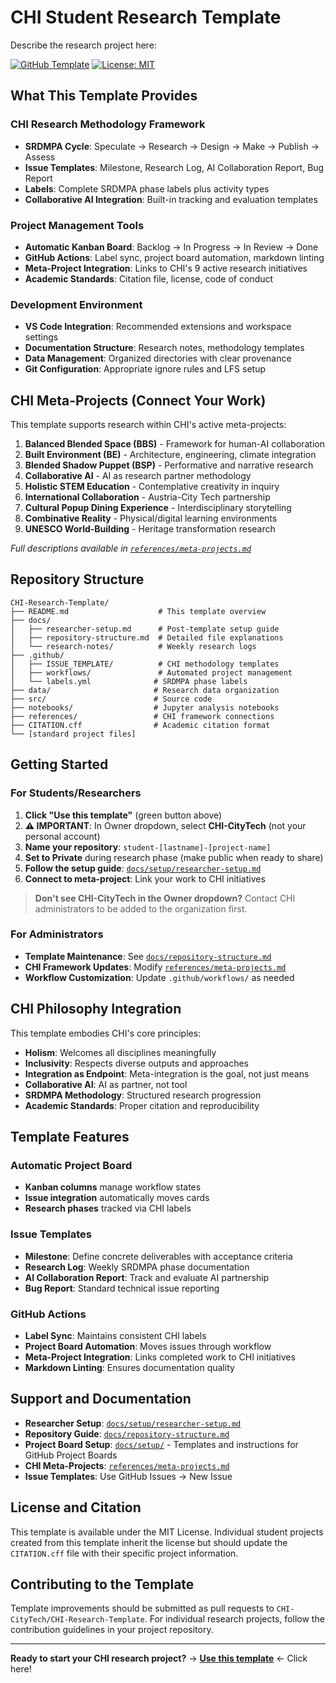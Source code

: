 # CHI Student Research Template

Describe the research project here:



[![GitHub Template](https://img.shields.io/badge/GitHub-Template-green)](https://github.com/CHI-CityTech/CHI-Research-Template)
[![License: MIT](https://img.shields.io/badge/License-MIT-yellow.svg)](https://opensource.org/licenses/MIT)

## What This Template Provides

### CHI Research Methodology Framework
- **SRDMPA Cycle**: Speculate → Research → Design → Make → Publish → Assess
- **Issue Templates**: Milestone, Research Log, AI Collaboration Report, Bug Report
- **Labels**: Complete SRDMPA phase labels plus activity types
- **Collaborative AI Integration**: Built-in tracking and evaluation templates

### Project Management Tools
- **Automatic Kanban Board**: Backlog → In Progress → In Review → Done
- **GitHub Actions**: Label sync, project board automation, markdown linting
- **Meta-Project Integration**: Links to CHI's 9 active research initiatives
- **Academic Standards**: Citation file, license, code of conduct

### Development Environment
- **VS Code Integration**: Recommended extensions and workspace settings
- **Documentation Structure**: Research notes, methodology templates
- **Data Management**: Organized directories with clear provenance
- **Git Configuration**: Appropriate ignore rules and LFS setup

## CHI Meta-Projects (Connect Your Work)

This template supports research within CHI's active meta-projects:

1. **Balanced Blended Space (BBS)** - Framework for human-AI collaboration
2. **Built Environment (BE)** - Architecture, engineering, climate integration
3. **Blended Shadow Puppet (BSP)** - Performative and narrative research
4. **Collaborative AI** - AI as research partner methodology
5. **Holistic STEM Education** - Contemplative creativity in inquiry
6. **International Collaboration** - Austria-City Tech partnership
7. **Cultural Popup Dining Experience** - Interdisciplinary storytelling
8. **Combinative Reality** - Physical/digital learning environments
9. **UNESCO World-Building** - Heritage transformation research

*Full descriptions available in [`references/meta-projects.md`](references/meta-projects.md)*

## Repository Structure

```
CHI-Research-Template/
├── README.md                    # This template overview
├── docs/
│   ├── researcher-setup.md      # Post-template setup guide
│   ├── repository-structure.md  # Detailed file explanations
│   └── research-notes/          # Weekly research logs
├── .github/
│   ├── ISSUE_TEMPLATE/          # CHI methodology templates
│   ├── workflows/               # Automated project management
│   └── labels.yml              # SRDMPA phase labels
├── data/                       # Research data organization
├── src/                        # Source code
├── notebooks/                  # Jupyter analysis notebooks
├── references/                 # CHI framework connections
├── CITATION.cff                # Academic citation format
└── [standard project files]
```

## Getting Started

### For Students/Researchers

1. **Click "Use this template"** (green button above)
2. **⚠️ IMPORTANT**: In Owner dropdown, select **CHI-CityTech** (not your personal account)
3. **Name your repository**: `student-[lastname]-[project-name]`
4. **Set to Private** during research phase (make public when ready to share)
5. **Follow the setup guide**: [`docs/setup/researcher-setup.md`](docs/setup/researcher-setup.md)
6. **Connect to meta-project**: Link your work to CHI initiatives

> **Don't see CHI-CityTech in the Owner dropdown?** Contact CHI administrators to be added to the organization first.

### For Administrators

- **Template Maintenance**: See [`docs/repository-structure.md`](docs/repository-structure.md)
- **CHI Framework Updates**: Modify [`references/meta-projects.md`](references/meta-projects.md)
- **Workflow Customization**: Update `.github/workflows/` as needed

## CHI Philosophy Integration

This template embodies CHI's core principles:

- **Holism**: Welcomes all disciplines meaningfully
- **Inclusivity**: Respects diverse outputs and approaches
- **Integration as Endpoint**: Meta-integration is the goal, not just means
- **Collaborative AI**: AI as partner, not tool
- **SRDMPA Methodology**: Structured research progression
- **Academic Standards**: Proper citation and reproducibility

## Template Features

### Automatic Project Board
- **Kanban columns** manage workflow states
- **Issue integration** automatically moves cards
- **Research phases** tracked via CHI labels

### Issue Templates
- **Milestone**: Define concrete deliverables with acceptance criteria  
- **Research Log**: Weekly SRDMPA phase documentation
- **AI Collaboration Report**: Track and evaluate AI partnership
- **Bug Report**: Standard technical issue reporting

### GitHub Actions
- **Label Sync**: Maintains consistent CHI labels
- **Project Board Automation**: Moves issues through workflow
- **Meta-Project Integration**: Links completed work to CHI initiatives
- **Markdown Linting**: Ensures documentation quality

## Support and Documentation

- **Researcher Setup**: [`docs/setup/researcher-setup.md`](docs/setup/researcher-setup.md)
- **Repository Guide**: [`docs/repository-structure.md`](docs/repository-structure.md)  
- **Project Board Setup**: [`docs/setup/`](docs/setup/) - Templates and instructions for GitHub Project Boards
- **CHI Meta-Projects**: [`references/meta-projects.md`](references/meta-projects.md)
- **Issue Templates**: Use GitHub Issues → New Issue

## License and Citation

This template is available under the MIT License. Individual student projects created from this template inherit the license but should update the `CITATION.cff` file with their specific project information.

## Contributing to the Template

Template improvements should be submitted as pull requests to `CHI-CityTech/CHI-Research-Template`. For individual research projects, follow the contribution guidelines in your project repository.

---

**Ready to start your CHI research project?** → **[Use this template](../../generate)** ← Click here!
